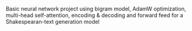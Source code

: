 Basic neural network project using bigram model, AdamW optimization, multi-head self-attention, encoding & decoding and forward feed for
a Shakespearan-text generation model
